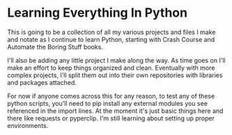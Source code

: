 # Learning Everything In Python
This is going to be a collection of all my various projects and files I make and notate as I continue to learn Python, starting with Crash Course and Automate the Boring Stuff books.

I'll also be adding any little project I make along the way. As time goes on I'll make an effort to keep things organized and clean. Eventually with more complex projects, I'll split them out into their own repositories with libraries and packages attached. 

For now if anyone comes across this for any reason, to test any of these python scripts, you'll need to pip install any external modules you see referenced in the import lines. At the moment it's just basic things here and there like requests or pyperclip. I'm still learning about setting up proper environments.
